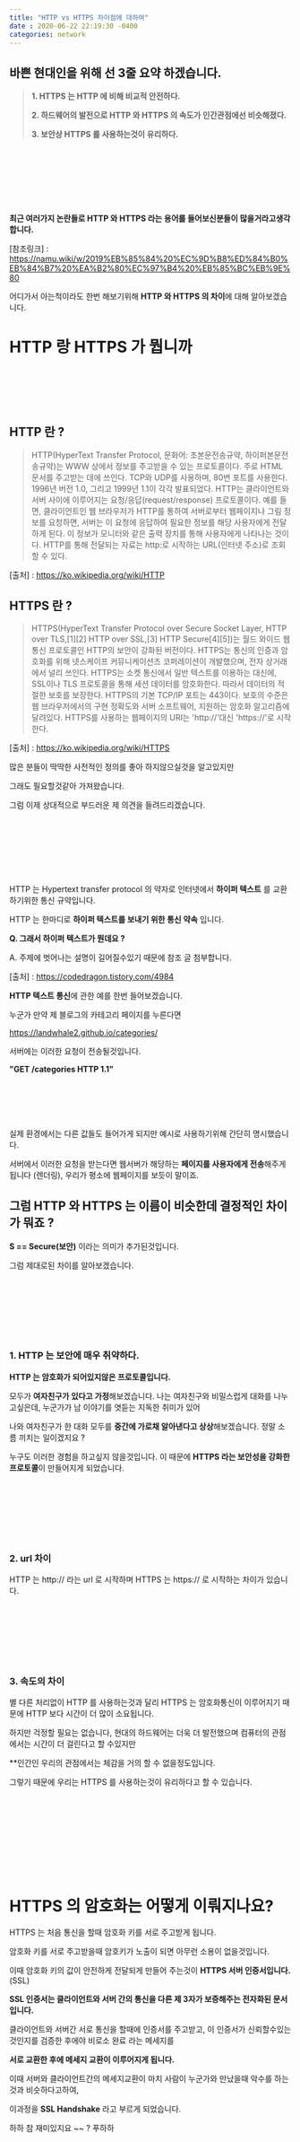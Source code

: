 ```yaml
---
title: "HTTP vs HTTPS 차이점에 대하여"
date : 2020-06-22 22:19:30 -0400
categories: network
---
```



## 바쁜 현대인을 위해 선 3줄 요약 하겠습니다.




>**1. HTTPS 는 HTTP 에 비해 비교적 안전하다.**
>
>**2. 하드웨어의 발전으로 HTTP 와 HTTPS 의 속도가 인간관점에선 비슷해졌다.**
>
>**3. 보안상 HTTPS 를 사용하는것이 유리하다.**


<br/><br/><br/><br/><br/><br/>

**최근 여러가지 논란들로 HTTP 와 HTTPS 라는 용어를 들어보신분들이 많을거라고생각합니다.**
 
 
 
[참조링크] : https://namu.wiki/w/2019%EB%85%84%20%EC%9D%B8%ED%84%B0%EB%84%B7%20%EA%B2%80%EC%97%B4%20%EB%85%BC%EB%9E%80
 
 
 
어디가서 아는척이라도 한번 해보기위해 **HTTP 와 HTTPS 의 차이**에 대해 알아보겠습니다.
 
 
 
 
# HTTP 랑 HTTPS 가 뭡니까
 
 
 
 <br/><br/><br/><br/>
 
 
## HTTP 란 ?
>HTTP(HyperText Transfer Protocol, 문화어: 초본문전송규약, 하이퍼본문전송규약)는 WWW 상에서 정보를 주고받을 수 있는 프로토콜이다. 주로 HTML 문서를 주고받는 데에 쓰인다. TCP와 UDP를 사용하며, 80번 포트를 사용한다. 1996년 버전 1.0, 그리고 1999년 1.1이 각각 발표되었다.
>HTTP는 클라이언트와 서버 사이에 이루어지는 요청/응답(request/response) 프로토콜이다. 예를 들면, 클라이언트인 웹 브라우저가 HTTP를 통하여 서버로부터 웹페이지나 그림 정보를 요청하면, 서버는 이 요청에 응답하여 필요한 정보를 해당 사용자에게 전달하게 된다. 이 정보가 모니터와 같은 출력 장치를 통해 사용자에게 나타나는 것이다.
>HTTP를 통해 전달되는 자료는 http:로 시작하는 URL(인터넷 주소)로 조회할 수 있다.

[출처] : https://ko.wikipedia.org/wiki/HTTP



## HTTPS 란 ?
>HTTPS(HyperText Transfer Protocol over Secure Socket Layer, HTTP over TLS,[1][2] HTTP over SSL,[3] HTTP Secure[4][5])는 월드 와이드 웹 통신 프로토콜인 HTTP의 보안이 강화된 버전이다. HTTPS는 통신의 인증과 암호화를 위해 넷스케이프 커뮤니케이션즈 코퍼레이션이 개발했으며, 전자 상거래에서 널리 쓰인다.
>HTTPS는 소켓 통신에서 일반 텍스트를 이용하는 대신에, SSL이나 TLS 프로토콜을 통해 세션 데이터를 암호화한다. 따라서 데이터의 적절한 보호를 보장한다. HTTPS의 기본 TCP/IP 포트는 443이다.
>보호의 수준은 웹 브라우저에서의 구현 정확도와 서버 소프트웨어, 지원하는 암호화 알고리즘에 달려있다.
>HTTPS를 사용하는 웹페이지의 URI는 'http://'대신 'https://'로 시작한다.

[출처] : https://ko.wikipedia.org/wiki/HTTPS



많은 분들이 딱딱한 사전적인 정의를 좋아 하지않으실것을 알고있지만 


그래도 필요할것같아 가져왔습니다.



그럼 이제 상대적으로 부드러운 제 의견을 들려드리겠습니다.


<br/><br/><br/><br/><br/><br/>

HTTP 는 Hypertext transfer protocol 의 약자로 인터넷에서 **하이퍼 텍스트** 를 교환 하기위한 통신 규약입니다.



HTTP 는 한마디로 **하이퍼 텍스트를 보내기 위한 통신 약속** 입니다.



**Q. 그래서 하이퍼 텍스트가 뭔데요 ?**

A. 주제에 벗어나는 설명이 길어질수있기 때문에 참조 글 첨부합니다.

[출처] : https://codedragon.tistory.com/4984





**HTTP 텍스트 통신**에 관한 예를 한번 들어보겠습니다.



누군가 만약 제 블로그의 카테고리 페이지를 누른다면 



https://landwhale2.github.io/categories/

서버에는 이러한 요청이 전송될것입니다.

**"GET /categories HTTP 1.1"**

<br/><br/><br/><br/>


실제 환경에서는 다른 값들도 들어가게 되지만 예시로 사용하기위해 간단히 명시했습니다.

서버에서 이러한 요청을 받는다면 웹서버가 해당하는 **페이지를 사용자에게 전송**해주게 됩니다 (렌더링), 우리가 평소에 웹페이지를 보듯이 말이죠. 





## 그럼 HTTP 와 HTTPS 는 이름이 비슷한데 결정적인 차이가 뭐죠 ?



**S == Secure(보안)** 이라는 의미가 추가된것입니다.



그럼 제대로된 차이를 알아보겠습니다.

<br/><br/><br/><br/><br/><br/>


### 1.  HTTP 는 보안에 매우 취약하다.


**HTTP 는 암호화가 되어있지않은 프로토콜입니다.**


모두가 **여자친구가 있다고 가정**해보겠습니다. 나는 여자친구와 비밀스럽게 대화를 나누고싶은데, 누군가가 남 이야기를 엿듣는 지독한 취미가 있어 



나와 여자친구가 한 대화 모두를 **중간에 가로채 알아낸다고 상상**해보겠습니다. 정말 소름 끼치는 일이겠지요  ?



누구도 이러한 경험을 하고싶지 않을것입니다. 이 때문에 **HTTPS 라는 보안성을 강화한 프로토콜**이 만들어지게 되었습니다.

<br/><br/><br/><br/><br/><br/>


### 2. url 차이




HTTP 는 http:// 라는 url 로 시작하며 HTTPS 는 https:// 로 시작하는 차이가 있습니다.

<br/><br/><br/><br/><br/><br/>


### 3. 속도의 차이



별 다른 처리없이 HTTP 를 사용하는것과 달리 HTTPS 는 암호화통신이 이루어지기 때문에 HTTP 보다 시간이 더 많이 소요됩니다.



하지만 걱정할 필요는 없습니다, 현대의 하드웨어는 더욱 더 발전했으며 컴퓨터의 관점에서는 시간이 더 걸린다고 할 수있지만



**인간인 우리의 관점에서는 체감을 거의 할 수 없을정도입니다.




그렇기 때문에 우리는 HTTPS 를 사용하는것이 유리하다고 할 수 있습니다.



<br/><br/><br/><br/><br/><br/><br/><br/>




# HTTPS 의 암호화는 어떻게 이뤄지나요? 


HTTPS 는 처음 통신을 할때 암호화 키를 서로 주고받게 됩니다.


암호화 키를 서로 주고받을때 암호키가 노출이 되면 아무런 소용이 없을것입니다.


이때 암호화 키의 값이 안전하게 전달되게 만들어 주는것이 **HTTPS 서버 인증서입니다.** (SSL)


**SSL 인증서는 클라이언트와 서버 간의 통신을 다른 제 3자가 보증해주는 전자화된 문서입니다.**


클라이언트와 서버간 서로 통신을 할때에 인증서를 주고받고, 이 인증서가 신뢰할수있는 것인지를 검증한 후에야 비로소 완료 라는 메세지를 


**서로 교환한 후에 메세지 교환이 이루어지게 됩니다.**


이때 서버와 클라이언트간의 메세지교환이 마치 사람이 누군가와 만났을때 악수를 하는것과 비슷하다고하여,


이과정을 **SSL Handshake** 라고 부르게 되었습니다.


하하 참 재미있지요 ~~  ? 푸하하




<br/><br/>
<br/><br/>
<br/><br/>





# 결론


<span style="color:red"> HTTPS 는 HTTP 에 비해 안전하다</span>



























